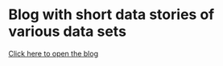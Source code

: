 # Blog with short data stories of various data sets
[Click here to open the blog](https://bartosz-ziolkowski.github.io/)

